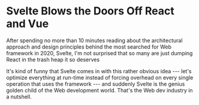 # Svelte Blows the Doors Off React and Vue

After spending no more than 10 minutes reading about the architectural
approach and design principles behind the most searched for Web
framework in 2020, Svelte, I'm not surprised that so many are just
dumping React in the trash heap it so deserves

It's kind of funny that Svelte comes in with this rather obvious idea
--- let's optimize everything at run-time instead of forcing overhead on
every single operation that uses the framework --- and suddenly Svelte
is the genius golden child of the Web development world. That's the Web
dev industry in a nutshell. 

